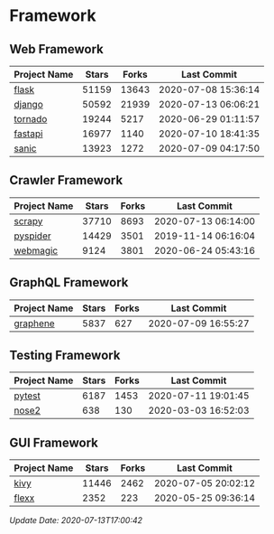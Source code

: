 # Framework

## Web Framework

| Project Name | Stars | Forks | Last Commit |
| ------------ | ----- | ----- | ----------- |
| [flask](https://github.com/pallets/flask) | 51159 | 13643 | 2020-07-08 15:36:14 |
| [django](https://github.com/django/django) | 50592 | 21939 | 2020-07-13 06:06:21 |
| [tornado](https://github.com/tornadoweb/tornado) | 19244 | 5217 | 2020-06-29 01:11:57 |
| [fastapi](https://github.com/tiangolo/fastapi) | 16977 | 1140 | 2020-07-10 18:41:35 |
| [sanic](https://github.com/huge-success/sanic) | 13923 | 1272 | 2020-07-09 04:17:50 |

## Crawler Framework

| Project Name | Stars | Forks | Last Commit |
| ------------ | ----- | ----- | ----------- |
| [scrapy](https://github.com/scrapy/scrapy) | 37710 | 8693 | 2020-07-13 06:14:00 |
| [pyspider](https://github.com/binux/pyspider) | 14429 | 3501 | 2019-11-14 06:16:04 |
| [webmagic](https://github.com/code4craft/webmagic) | 9124 | 3801 | 2020-06-24 05:43:16 |

## GraphQL Framework

| Project Name | Stars | Forks | Last Commit |
| ------------ | ----- | ----- | ----------- |
| [graphene](https://github.com/graphql-python/graphene) | 5837 | 627 | 2020-07-09 16:55:27 |

## Testing Framework

| Project Name | Stars | Forks | Last Commit |
| ------------ | ----- | ----- | ----------- |
| [pytest](https://github.com/pytest-dev/pytest) | 6187 | 1453 | 2020-07-11 19:01:45 |
| [nose2](https://github.com/nose-devs/nose2) | 638 | 130 | 2020-03-03 16:52:03 |

## GUI Framework

| Project Name | Stars | Forks | Last Commit |
| ------------ | ----- | ----- | ----------- |
| [kivy](https://github.com/kivy/kivy) | 11446 | 2462 | 2020-07-05 20:02:12 |
| [flexx](https://github.com/flexxui/flexx) | 2352 | 223 | 2020-05-25 09:36:14 |

*Update Date: 2020-07-13T17:00:42*